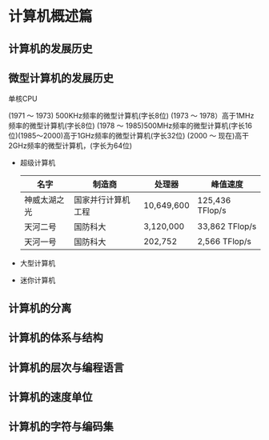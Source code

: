 # 计算机概述篇

## 计算机的发展历史

## 微型计算机的发展历史

单核CPU

(1971 ～ 1973) 500KHz频率的微型计算机(字长8位)
(1973 ～ 1978）高于1MHz频率的微型计算机(字长8位)
(1978 ～ 1985)500MHz频率的微型计算机(字长16位)(1985～2000)高于1GHz频率的微型计算机(字长32位)
(2000 ～ 现在)高干2GHz频率的微型计算机，(字长为64位)
* 超级计算机


  | 名字         | 制造商             | 处理器     | 峰值速度        |
  | -------------- | -------------------- | ------------ | ----------------- |
  | 神威太湖之光 | 国家并行计算机工程 | 10,649,600 | 125,436 TFlop/s |
  | 天河二号     | 国防科大           | 3,120,000  | 33,862 TFlop/s  |
  | 天河一号     | 国防科大           | 202,752    | 2,566 TFlop/s   |
* 大型计算机



* 迷你计算机

## 计算机的分离

## 计算机的体系与结构

## 计算机的层次与编程语言

## 计算机的速度单位

## 计算机的字符与编码集
